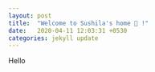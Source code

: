 ```yaml
---
layout: post
title:  "Welcome to Sushila's home 🤗 !"
date:   2020-04-11 12:03:31 +0530
categories: jekyll update
---
```

Hello